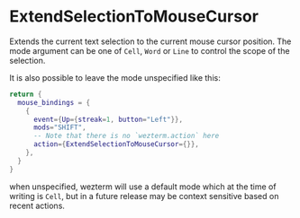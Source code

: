 # ExtendSelectionToMouseCursor

Extends the current text selection to the current mouse cursor position.
The mode argument can be one of `Cell`, `Word` or `Line` to control
the scope of the selection.

It is also possible to leave the mode unspecified like this:

```lua
return {
  mouse_bindings = {
    {
      event={Up={streak=1, button="Left"}},
      mods="SHIFT",
      -- Note that there is no `wezterm.action` here
      action={ExtendSelectionToMouseCursor={}},
    },
  }
}
```

when unspecified, wezterm will use a default mode which at the time
of writing is `Cell`, but in a future release may be context sensitive
based on recent actions.


